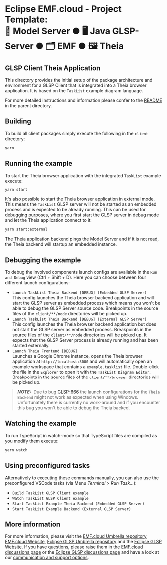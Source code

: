 # Eclipse EMF.cloud - Project Template:<br> 💾 Model Server ● 🖥️ Java GLSP-Server ● 🗂️ EMF ● 🖼️ Theia

## GLSP Client Theia Application

This directory provides the initial setup of the package architecture and environment for a GLSP Client that is integrated into a Theia browser application.
It is based on the `TaskList` example diagram language.

For more detailed instructions and information please confer to the [README](../README.md) in the parent directory.

## Building

To build all client packages simply execute the following in the `client` directory:

```bash
yarn
```

## Running the example

To start the Theia browser application with the integrated `TaskList` example execute:

```bash
yarn start
```

It's also possible to start the Theia browser application in external mode.
This means the `TaskList` GLSP server will not be started as an embedded process and is expected to be already running.
This can be used for debugging purposes, where you first start the GLSP server in debug mode and let the Theia application connect to it:

```bash
yarn start:external
```

The Theia application backend pings the Model Server and if it is not read, the Theia backend will startup an embedded instance.

## Debugging the example

To debug the involved components launch configs are available in the `Run and Debug` view (Ctrl + Shift + D).
Here you can choose between four different launch configurations:

-   `Launch TaskList Theia Backend [DEBUG] (Embedded GLSP Server)`<br>
    This config launches the Theia browser backend application and will start the GLSP server as embedded process which means you won't be able to debug the GLSP Server source code.
    Breakpoints in the source files of the `client/**/node` directories will be picked up.
-   `Launch TaskList Theia Backend [DEBUG] (External GLSP Server)`<br>
    This config launches the Theia browser backend application but does not start the GLSP server as embedded process.
    Breakpoints in the source files of the `client/**/node` directories will be picked up.
    It expects that the GLSP Server process is already running and has been started externally.
-   `Launch Theia Frontend [DEBUG]`<br>
    Launches a Google Chrome instance, opens the Theia browser application at `http://localhost:3000` and will automatically open an example workspace that contains a `example.tasklist` file.
    Double-click the file in the `Explorer` to open it with the `TaskList Diagram Editor`.
    Breakpoints in the source files of the `client/**/browser` directories will be picked up.

> **_NOTE:_**&nbsp; Due to bug [GLSP-666](https://github.com/eclipse-glsp/glsp/issues/666) the launch configurations for the `Theia Backend` might not work as expected when using Windows. Unfortunately there is currently no work-around and if you encounter this bug you won't be able to debug the Theia backed.

## Watching the example

To run TypeScript in watch-mode so that TypeScript files are compiled as you modify them execute:

```bash
yarn watch
```

## Using preconfigured tasks

Alternatively to executing these commands manually, you can also use the preconfigured VSCode tasks (via Menu _Terminal > Run Task..._):

-   `Build TaskList GLSP Client example`
-   `Watch TaskList GLSP Client example`
-   `Start TaskList Example Theia Backend (Embedded GLSP Server)`
-   `Start TaskList Example Backend (External GLSP Server)`

## More information

For more information, please visit the [EMF.cloud Umbrella repository](https://github.com/eclipse-emfcloud/emfcloud), [EMF.cloud Website](https://www.eclipse.org/emfcloud/), [Eclipse GLSP Umbrella repository](https://github.com/eclipse-glsp/glsp) and the [Eclipse GLSP Website](https://www.eclipse.org/glsp/).
If you have questions, please raise them in the [EMF.cloud discussions page](https://github.com/eclipse-emfcloud/emfcloud/discussions) or the [Eclipse GLSP discussions page](https://github.com/eclipse-glsp/glsp/discussions) and have a look at our [communication and support options](https://www.eclipse.org/emfcloud/contact/).
